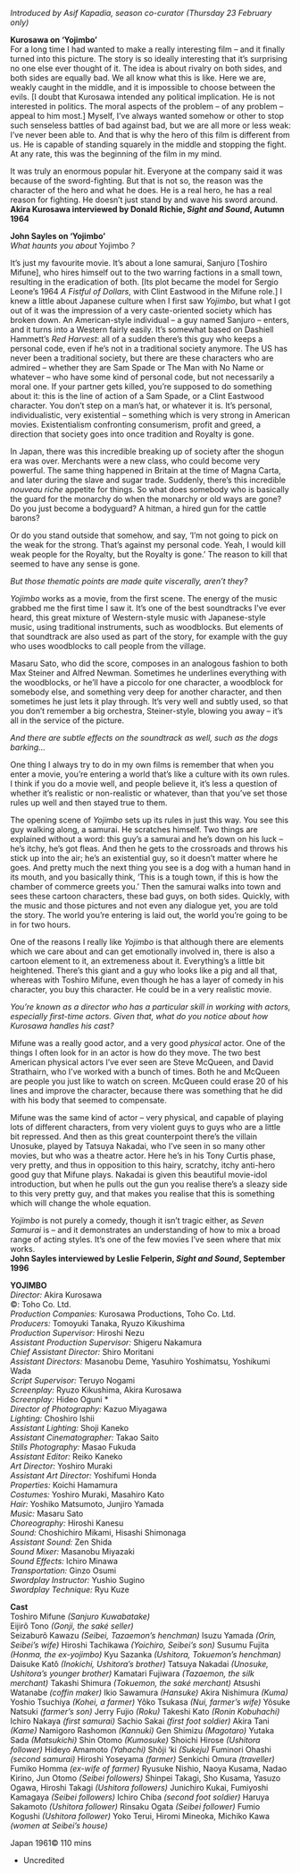

_Introduced by Asif Kapadia, season co-curator (Thursday 23 February only)_

**Kurosawa on ‘Yojimbo’**  
For a long time I had wanted to make a really interesting film – and it finally turned into this picture. The story is so ideally interesting that it’s surprising no one else ever thought of it. The idea is about rivalry on both sides, and both sides are equally bad. We all know what this is like. Here we are, weakly caught in the middle, and it is impossible to choose between the evils. [I doubt that Kurosawa intended any political implication. He is not interested in politics. The moral aspects of the problem – of any problem – appeal to him most.] Myself, I’ve always wanted somehow or other to stop such senseless battles of bad against bad, but we are all more or less weak: I’ve never been able to. And that is why the hero of this film is different from us. He is capable of standing squarely in the middle and stopping the fight. At any rate, this was the beginning of the film in my mind.

It was truly an enormous popular hit. Everyone at the company said it was because of the sword-fighting. But that is not so, the reason was the character of the hero and what he does. He is a real hero, he has a real reason for fighting. He doesn’t just stand by and wave his sword around.  
**Akira Kurosawa interviewed by Donald Richie, _Sight and Sound_, Autumn 1964**  

**John Sayles on ‘Yojimbo’**  
_What haunts you about_ Yojimbo _?_

It’s just my favourite movie. It’s about a lone samurai, Sanjuro [Toshiro Mifune], who hires himself out to the two warring factions in a small town, resulting in the eradication of both. [Its plot became the model for Sergio Leone’s 1964 _A Fistful of Dollars_, with Clint Eastwood in the Mifune role.] I knew a little about Japanese culture when I first saw _Yojimbo_, but what I got out of it was the impression of a very caste-oriented society which has broken down. An American-style individual – a guy named Sanjuro – enters, and it turns into a Western fairly easily. It’s somewhat based on Dashiell Hammett’s _Red Harvest_: all of a sudden there’s this guy who keeps a personal code, even if he’s not in a traditional society anymore. The US has never been a traditional society, but there are these characters who are admired – whether they are Sam Spade or The Man with No Name or whatever – who have some kind of personal code, but not necessarily a moral one. If your partner gets killed, you’re supposed to do something about it: this is the line of action of a Sam Spade, or a Clint Eastwood character. You don’t step on a man’s hat, or whatever it is. It’s personal, individualistic, very existential – something which is very strong in American movies. Existentialism confronting consumerism, profit and greed, a direction that society goes into once tradition and Royalty is gone.

In Japan, there was this incredible breaking up of society after the shogun era was over. Merchants were a new class, who could become very powerful. The same thing happened in Britain at the time of Magna Carta, and later during the slave and sugar trade. Suddenly, there’s this incredible _nouveau riche_ appetite for things. So what does somebody who is basically the guard for the monarchy do when the monarchy or old ways are gone? Do you just become a bodyguard? A hitman, a hired gun for the cattle barons?

Or do you stand outside that somehow, and say, ‘I’m not going to pick on the weak for the strong. That’s against my personal code. Yeah, I would kill weak people for the Royalty, but the Royalty is gone.’ The reason to kill that seemed to have any sense is gone.

_But those thematic points are made quite viscerally, aren’t they?_

_Yojimbo_ works as a movie, from the first scene. The energy of the music grabbed me the first time I saw it. It’s one of the best soundtracks I’ve ever heard, this great mixture of Western-style music with Japanese-style music, using traditional instruments, such as woodblocks. But elements of that soundtrack are also used as part of the story, for example with the guy who uses woodblocks to call people from the village.

Masaru Sato, who did the score, composes in an analogous fashion to both  Max Steiner and Alfred Newman. Sometimes he underlines everything with the woodblocks, or he’ll have a piccolo for one character, a woodblock for somebody else, and something very deep for another character, and then sometimes he just lets it play through. It’s very well and subtly used, so that you don’t remember a big orchestra, Steiner-style, blowing you away – it’s all in the service of the picture.

_And there are subtle effects on the soundtrack as well, such as the dogs barking..._

One thing I always try to do in my own films is remember that when you enter a movie, you’re entering a world that’s like a culture with its own rules. I think if you do a movie well, and people believe it, it’s less a question of whether it’s realistic or non-realistic or whatever, than that you’ve set those rules up well and then stayed true to them.

The opening scene of _Yojimbo_ sets up its rules in just this way. You see this guy walking along, a samurai. He scratches himself. Two things are explained without a word: this guy’s a samurai and he’s down on his luck – he’s itchy, he’s got fleas. And then he gets to the crossroads and throws his stick up into the air; he’s an existential guy, so it doesn’t matter where he goes. And pretty much the next thing you see is a dog with a human hand in its mouth, and you basically think, ‘This is a tough town, if this is how the chamber of commerce greets you.’ Then the samurai walks into town and sees these cartoon characters, these bad guys, on both sides. Quickly, with the music and those pictures and not even any dialogue yet, you are told the story. The world you’re entering is laid out, the world you’re going to be in for two hours.

One of the reasons I really like _Yojimbo_ is that although there are elements which we care about and can get emotionally involved in, there is also a cartoon element to it, an extremeness about it. Everything’s a little bit heightened. There’s this giant and a guy who looks like a pig and all that, whereas with Toshiro Mifune, even though he has a layer of comedy in his character, you buy this character. He could be in a very realistic movie.

_You’re known as a director who has a particular skill in working with actors, especially first-time actors. Given that, what do you notice about how Kurosawa handles his cast?_

Mifune was a really good actor, and a very good _physical_ actor. One of the things I often look for in an actor is how do they move. The two best American physical actors I’ve ever seen are Steve McQueen, and David Strathairn, who I’ve worked with a bunch of times. Both he and McQueen are people you just like to watch on screen. McQueen could erase 20 of his lines and improve the character, because there was something that he did with his body that seemed to compensate.

Mifune was the same kind of actor – very physical, and capable of playing lots of different characters, from very violent guys to guys who are a little bit repressed. And then as this great counterpoint there’s the villain Unosuke, played by Tatsuya Nakadai, who I’ve seen in so many other movies, but who was a theatre actor. Here he’s in his Tony Curtis phase, very pretty, and thus in opposition to this hairy, scratchy, itchy anti-hero good guy that Mifune plays. Nakadai is given this beautiful movie-idol introduction, but when he pulls out the gun you realise there’s a sleazy side to this very pretty guy, and that makes you realise that this is something which will change the whole equation.

_Yojimbo_ is not purely a comedy, though it isn’t tragic either, as _Seven Samurai_ is – and it demonstrates an understanding of how to mix a broad range of acting styles. It’s one of the few movies I’ve seen where that mix works.  
**John Sayles interviewed by Leslie Felperin, _Sight and Sound_, September 1996**  

**YOJIMBO**  
_Director:_ Akira Kurosawa  
©: Toho Co. Ltd.  
_Production Companies:_ Kurosawa Productions, Toho Co. Ltd.  
_Producers:_ Tomoyuki Tanaka, Ryuzo Kikushima  
_Production Supervisor:_ Hiroshi Nezu  
_Assistant Production Supervisor:_ Shigeru Nakamura  
_Chief Assistant Director:_ Shiro Moritani  
_Assistant Directors:_ Masanobu Deme, Yasuhiro Yoshimatsu, Yoshikumi Wada  
_Script Supervisor:_ Teruyo Nogami  
_Screenplay:_ Ryuzo Kikushima, Akira Kurosawa  
_Screenplay:_ Hideo Oguni *  
_Director of Photography:_ Kazuo Miyagawa  
_Lighting:_ Choshiro Ishii  
_Assistant Lighting:_ Shoji Kaneko  
_Assistant Cinematographer:_ Takao Saito  
_Stills Photography:_ Masao Fukuda  
_Assistant Editor:_ Reiko Kaneko  
_Art Director:_ Yoshiro Muraki  
_Assistant Art Director:_ Yoshifumi Honda  
_Properties:_ Koichi Hamamura  
_Costumes:_ Yoshiro Muraki, Masahiro Kato  
_Hair:_ Yoshiko Matsumoto, Junjiro Yamada  
_Music:_ Masaru Sato  
_Choreography:_ Hiroshi Kanesu  
_Sound:_ Choshichiro Mikami, Hisashi Shimonaga  
_Assistant Sound:_ Zen Shida  
_Sound Mixer:_ Masanobu Miyazaki  
_Sound Effects:_ Ichiro Minawa  
_Transportation:_ Ginzo Osumi  
_Swordplay Instructor:_ Yushio Sugino  
_Swordplay Technique:_ Ryu Kuze  

**Cast**  
Toshiro Mifune _(Sanjuro Kuwabatake)_  
Eijirô Tono _(Gonji, the saké seller)_  
Seizaburô Kawazu _(Seibei, Tazaemon’s henchman)_ 
Isuzu Yamada _(Orin, Seibei’s wife)_
Hiroshi Tachikawa _(Yoichiro, Seibei’s son)_
Susumu Fujita _(Honma, the ex-yojimbo)_
Kyu Sazanka _(Ushitora, Tokuemon’s henchman)_
Daisuke Katô _(Inokichi, Ushitora’s brother)_
Tatsuya Nakadai _(Unosuke, Ushitora’s younger brother)_
Kamatari Fujiwara _(Tazaemon, the silk merchant)_
Takashi Shimura _(Tokuemon, the saké merchant)_
Atsushi Watanabe _(coffin maker)_
Ikio Sawamura _(Hansuke)_
Akira Nishimura _(Kuma)_
Yoshio Tsuchiya _(Kohei, a farmer)_
Yôko Tsukasa _(Nui, farmer’s wife)_
Yôsuke Natsuki _(farmer’s son)_
Jerry Fujio _(Roku)_
Takeshi Kato _(Ronin Kobuhachi)_
Ichiro Nakaya _(first samurai)_
Sachio Sakai _(first foot soldier)_
Akira Tani _(Kame)_
Namigoro Rashomon _(Kannuki)_
Gen Shimizu _(Magotaro)_
Yutaka Sada _(Matsukichi)_
Shin Otomo _(Kumosuke)_
Shoichi Hirose _(Ushitora follower)_
Hideyo Amamoto _(Yahachi)_
Shôji ‘ki _(Sukeju)_
Fuminori Ohashi _(second samurai)_
Hiroshi Yoseyama _(farmer)_
Senkichi Omura _(traveller)_
Fumiko Homma _(ex-wife of farmer)_
Ryusuke Nishio, Naoya Kusama, Nadao Kirino, Jun Otomo _(Seibei followers)_
Shinpei Takagi, Sho Kusama, Yasuzo Ogawa, Hiroshi Takagi _(Ushitora followers)_
Junichiro Kukai, Fumiyoshi Kamagaya _(Seibei followers)_
Ichiro Chiba _(second foot soldier)_
Haruya Sakamoto _(Ushitora follower)_
Rinsaku Ogata _(Seibei follower)_
Fumio Kogushi _(Ushitora follower)_
Yoko Terui, Hiromi Mineoka, Michiko Kawa _(women at Seibei’s house)_

Japan 1961©
110 mins

* Uncredited
<!--stackedit_data:
eyJoaXN0b3J5IjpbMTI4NTE3NDcxN119
-->